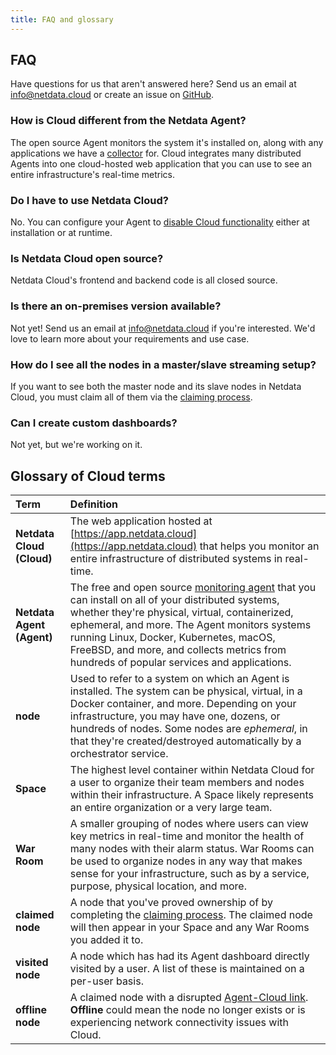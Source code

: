 ```yaml
---
title: FAQ and glossary
---
```


## FAQ

Have questions for us that aren't answered here? Send us an email at [info@netdata.cloud](mailto:info@netdata.cloud) or
create an issue on [GitHub](https://github.com/netdata/netdata/issues/new/choose).

### How is Cloud different from the Netdata Agent?

The open source Agent monitors the system it's installed on, along with any applications we have a
[collector](/docs/agent/collectors) for. Cloud integrates many distributed Agents into one cloud-hosted web application
that you can use to see an entire infrastructure's real-time metrics.

### Do I have to use Netdata Cloud?

No. You can configure your Agent to [disable Cloud functionality](/docs/agent/aclk#disable-the-aclk) either at
installation or at runtime.

### Is Netdata Cloud open source?

Netdata Cloud's frontend and backend code is all closed source.

### Is there an on-premises version available?

Not yet! Send us an email at [info@netdata.cloud](mailto:info@netdata.cloud) if you're interested. We'd love to learn
more about your requirements and use case.

### How do I see all the nodes in a master/slave streaming setup?

If you want to see both the master node and its slave nodes in Netdata Cloud, you must claim all of them via the
[claiming process](/docs/cloud/get-started#claim-a-node).

### Can I create custom dashboards?

Not yet, but we're working on it.

## Glossary of Cloud terms

| Term                      | Definition                                                                                                                                                                                                                                                                                                                                                 |
|:------------------------- |:---------------------------------------------------------------------------------------------------------------------------------------------------------------------------------------------------------------------------------------------------------------------------------------------------------------------------------------------------------- |
| **Netdata Cloud (Cloud)** | The web application hosted at [https://app.netdata.cloud](https://app.netdata.cloud) that helps you monitor an entire infrastructure of distributed systems in real-time.                                                                                                                                                                                  |
| **Netdata Agent (Agent)** | The free and open source [monitoring agent](/docs/agent/) that you can install on all of your distributed systems, whether they're physical, virtual, containerized, ephemeral, and more. The Agent monitors systems running Linux, Docker, Kubernetes, macOS, FreeBSD, and more, and collects metrics from hundreds of popular services and applications. |
| **node**                  | Used to refer to a system on which an Agent is installed. The system can be physical, virtual, in a Docker container, and more. Depending on your infrastructure, you may have one, dozens, or hundreds of nodes. Some nodes are _ephemeral_, in that they're created/destroyed automatically by a orchestrator service.                                   |
| **Space**                 | The highest level container within Netdata Cloud for a user to organize their team members and nodes within their infrastructure. A Space likely represents an entire organization or a very large team.                                                                                                                                                   |
| **War Room**              | A smaller grouping of nodes where users can view key metrics in real-time and monitor the health of many nodes with their alarm status. War Rooms can be used to organize nodes in any way that makes sense for your infrastructure, such as by a service, purpose, physical location, and more.                                                           |
| **claimed node**          | A node that you've proved ownership of by completing the [claiming process](/docs/cloud/get-started#claim-a-node). The claimed node will then appear in your Space and any War Rooms you added it to.                                                                                                                                                      |
| **visited node**          | A node which has had its Agent dashboard directly visited by a user. A list of these is maintained on a per-user basis.                                                                                                                                                                                                                                    |
| **offline node**          | A claimed node with a disrupted [Agent-Cloud link](/docs/agent/aclk/). **Offline** could mean the node no longer exists or is experiencing network connectivity issues with Cloud.                                                                                                                                                                         |
